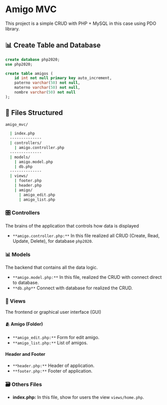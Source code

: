 # Amigo MVC
This project is a simple CRUD with PHP + MySQL in this case using PDO library.

## 📊 Create Table and Database
```sql
create database php2020;
use php2020;

create table amigos (
    id int not null primary key auto_increment,
    paterno varchar(50) not null,
    materno varchar(50) not null,
    nombre varchar(50) not null
);
```

## 📂 Files Structured
```bash
amigo_mvc/

  | index.php
  --------------
  | controllers/
    | amigo.controller.php
  --------------
  | models/
    | amigo.model.php
    | db.php
  --------------
  | views/
    | footer.php
    | header.php
    | amigo/
      | amigo_edit.php
      | amigo_list.php
```

### 🎛️ Controllers
The brains of the application that controls how data is displayed

- `**amigo.controller.php:**` In this file realized all CRUD (Create, Read, Update, Delete), for database `php2020`.

### 📊 Models
The backend that contains all the data logic.

- `**amigo.model.php:**` In this file, realized the CRUD with connect direct to database.
- `**db.php**` Connect with database for realized the CRUD.

### 🎨 Views
The frontend or graphical user interface (GUI)

#### 🫂 Amigo (Folder)
- `**amigo_edit.php:**` Form for edit amigo.
- `**amigo_list.php:**` List of amigos.

#### Header and Footer
- `**header.php:**` Header of application.
- `**footer.php:**` Footer of application.

### 🗃️ Others Files

- **index.php:** In this file, show for users the view `views/home.php`.
